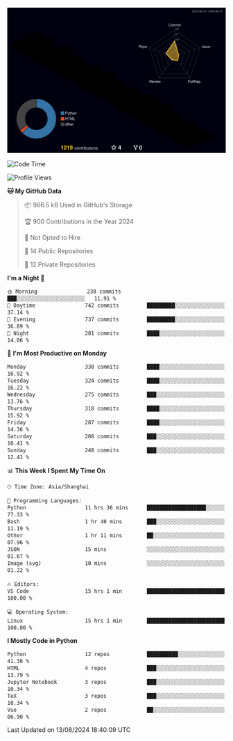 <!--![](https://raw.githubusercontent.com/BorisYang326/BorisYang326/output/github-contribution-grid-snake-dark.svg) -->
![](./profile-3d-contrib/profile-night-rainbow.svg)
<!--START_SECTION:waka-->
![Code Time](http://img.shields.io/badge/Code%20Time-357%20hrs%2051%20mins-blue)

![Profile Views](http://img.shields.io/badge/Profile%20Views-0-blue)

**🐱 My GitHub Data** 

> 📦 966.5 kB Used in GitHub's Storage 
 > 
> 🏆 900 Contributions in the Year 2024
 > 
> 🚫 Not Opted to Hire
 > 
> 📜 14 Public Repositories 
 > 
> 🔑 12 Private Repositories 
 > 
**I'm a Night 🦉** 

```text
🌞 Morning                238 commits         ███░░░░░░░░░░░░░░░░░░░░░░   11.91 % 
🌆 Daytime                742 commits         █████████░░░░░░░░░░░░░░░░   37.14 % 
🌃 Evening                737 commits         █████████░░░░░░░░░░░░░░░░   36.89 % 
🌙 Night                  281 commits         ████░░░░░░░░░░░░░░░░░░░░░   14.06 % 
```
📅 **I'm Most Productive on Monday** 

```text
Monday                   338 commits         ████░░░░░░░░░░░░░░░░░░░░░   16.92 % 
Tuesday                  324 commits         ████░░░░░░░░░░░░░░░░░░░░░   16.22 % 
Wednesday                275 commits         ███░░░░░░░░░░░░░░░░░░░░░░   13.76 % 
Thursday                 318 commits         ████░░░░░░░░░░░░░░░░░░░░░   15.92 % 
Friday                   287 commits         ████░░░░░░░░░░░░░░░░░░░░░   14.36 % 
Saturday                 208 commits         ███░░░░░░░░░░░░░░░░░░░░░░   10.41 % 
Sunday                   248 commits         ███░░░░░░░░░░░░░░░░░░░░░░   12.41 % 
```


📊 **This Week I Spent My Time On** 

```text
🕑︎ Time Zone: Asia/Shanghai

💬 Programming Languages: 
Python                   11 hrs 36 mins      ███████████████████░░░░░░   77.33 % 
Bash                     1 hr 40 mins        ███░░░░░░░░░░░░░░░░░░░░░░   11.19 % 
Other                    1 hr 11 mins        ██░░░░░░░░░░░░░░░░░░░░░░░   07.96 % 
JSON                     15 mins             ░░░░░░░░░░░░░░░░░░░░░░░░░   01.67 % 
Image (svg)              10 mins             ░░░░░░░░░░░░░░░░░░░░░░░░░   01.22 % 

🔥 Editors: 
VS Code                  15 hrs 1 min        █████████████████████████   100.00 % 

💻 Operating System: 
Linux                    15 hrs 1 min        █████████████████████████   100.00 % 
```

**I Mostly Code in Python** 

```text
Python                   12 repos            ██████████░░░░░░░░░░░░░░░   41.38 % 
HTML                     4 repos             ███░░░░░░░░░░░░░░░░░░░░░░   13.79 % 
Jupyter Notebook         3 repos             ███░░░░░░░░░░░░░░░░░░░░░░   10.34 % 
TeX                      3 repos             ███░░░░░░░░░░░░░░░░░░░░░░   10.34 % 
Vue                      2 repos             ██░░░░░░░░░░░░░░░░░░░░░░░   06.90 % 
```




 Last Updated on 13/08/2024 18:40:09 UTC
<!--END_SECTION:waka-->
